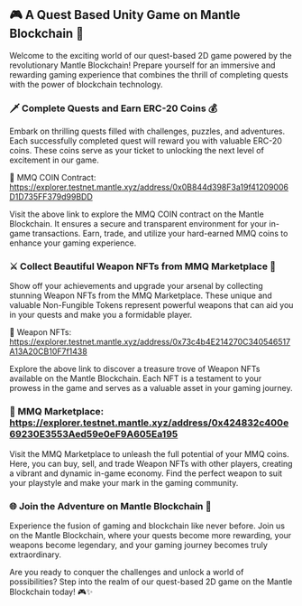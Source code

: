 ## 🎮 A Quest Based Unity Game on Mantle Blockchain 🌟

Welcome to the exciting world of our quest-based 2D game powered by the revolutionary Mantle Blockchain! Prepare yourself for an immersive and rewarding gaming experience that combines the thrill of completing quests with the power of blockchain technology.

### 🗡️ Complete Quests and Earn ERC-20 Coins 💰

Embark on thrilling quests filled with challenges, puzzles, and adventures. Each successfully completed quest will reward you with valuable ERC-20 coins. These coins serve as your ticket to unlocking the next level of excitement in our game.

🔗 MMQ COIN Contract: https://explorer.testnet.mantle.xyz/address/0x0B844d398F3a19f41209006D1D735FF379d99BDD

Visit the above link to explore the MMQ COIN contract on the Mantle Blockchain. It ensures a secure and transparent environment for your in-game transactions. Earn, trade, and utilize your hard-earned MMQ coins to enhance your gaming experience.

###  ⚔️ Collect Beautiful Weapon NFTs from MMQ Marketplace 💎

Show off your achievements and upgrade your arsenal by collecting stunning Weapon NFTs from the MMQ Marketplace. These unique and valuable Non-Fungible Tokens represent powerful weapons that can aid you in your quests and make you a formidable player.

🔗 Weapon NFTs: https://explorer.testnet.mantle.xyz/address/0x73c4b4E214270C340546517A13A20CB10F7f1438

Explore the above link to discover a treasure trove of Weapon NFTs available on the Mantle Blockchain. Each NFT is a testament to your prowess in the game and serves as a valuable asset in your gaming journey.

### 💼 MMQ Marketplace: https://explorer.testnet.mantle.xyz/address/0x424832c400e69230E3553Aed59e0eF9A605Ea195

Visit the MMQ Marketplace to unleash the full potential of your MMQ coins. Here, you can buy, sell, and trade Weapon NFTs with other players, creating a vibrant and dynamic in-game economy. Find the perfect weapon to suit your playstyle and make your mark in the gaming community.

### 🌐 Join the Adventure on Mantle Blockchain 🚀

Experience the fusion of gaming and blockchain like never before. Join us on the Mantle Blockchain, where your quests become more rewarding, your weapons become legendary, and your gaming journey becomes truly extraordinary.

Are you ready to conquer the challenges and unlock a world of possibilities? Step into the realm of our quest-based 2D game on the Mantle Blockchain today! 🎮✨
